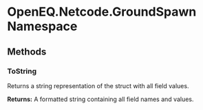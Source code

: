 ﻿# OpenEQ.Netcode.GroundSpawn Namespace

## Methods

### ToString

Returns a string representation of the struct with all field values.

**Returns:** A formatted string containing all field names and values.


